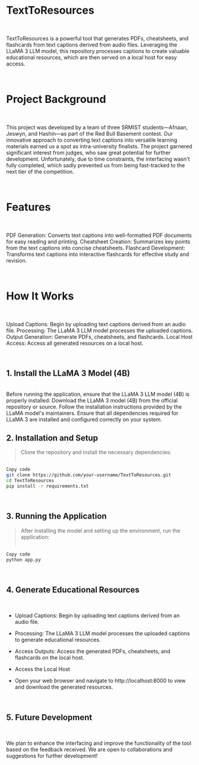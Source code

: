 # TextToResources
<br>

TextToResources is a powerful tool that generates PDFs, cheatsheets, and flashcards from text captions derived from audio files. Leveraging the LLaMA 3 LLM model, this repository processes captions to create valuable educational resources, which are then served on a local host for easy access.

<br>

# Project Background
<br>

This project was developed by a team of three SRMIST students—Afnaan, Jeswyn, and Hashin—as part of the Red Bull Basement contest. Our innovative approach to converting text captions into versatile learning materials earned us a spot as intra-university finalists. The project garnered significant interest from judges, who saw great potential for further development. Unfortunately, due to time constraints, the interfacing wasn't fully completed, which sadly prevented us from being fast-tracked to the next tier of the competition.

<br>

# Features
<br>

PDF Generation: Converts text captions into well-formatted PDF documents for easy reading and printing.
Cheatsheet Creation: Summarizes key points from the text captions into concise cheatsheets.
Flashcard Development: Transforms text captions into interactive flashcards for effective study and revision.

<br>

# How It Works
<br>

Upload Captions: Begin by uploading text captions derived from an audio file.
Processing: The LLaMA 3 LLM model processes the uploaded captions.
Output Generation: Generate PDFs, cheatsheets, and flashcards.
Local Host Access: Access all generated resources on a local host.

<br>

## 1. Install the LLaMA 3 Model (4B)
<br>
Before running the application, ensure that the LLaMA 3 LLM model (4B) is properly installed:
Download the LLaMA 3 model (4B) from the official repository or source.
Follow the installation instructions provided by the LLaMA model's maintainers.
Ensure that all dependencies required for LLaMA 3 are installed and configured correctly on your system.
<br>

## 2. Installation and Setup

>  Clone the repository and install the necessary dependencies:
<br><br>

```bash
Copy code
git clone https://github.com/your-username/TextToResources.git
cd TextToResources
pip install -r requirements.txt
```
<br>

## 3. Running the Application

>  After installing the model and setting up the environment, run the application:
<br><br>

```bash
Copy code
python app.py
```
<br>

## 4. Generate Educational Resources
<br>

* Upload Captions: Begin by uploading text captions derived from an audio file.

* Processing: The LLaMA 3 LLM model processes the uploaded captions to generate educational resources.

* Access Outputs: Access the generated PDFs, cheatsheets, and flashcards on the local host.

* Access the Local Host

* Open your web browser and navigate to http://localhost:8000 to view and download the generated resources.
<br>

## 5. Future Development

<br>

We plan to enhance the interfacing and improve the functionality of the tool based on the feedback received. We are open to collaborations and suggestions for further development!
